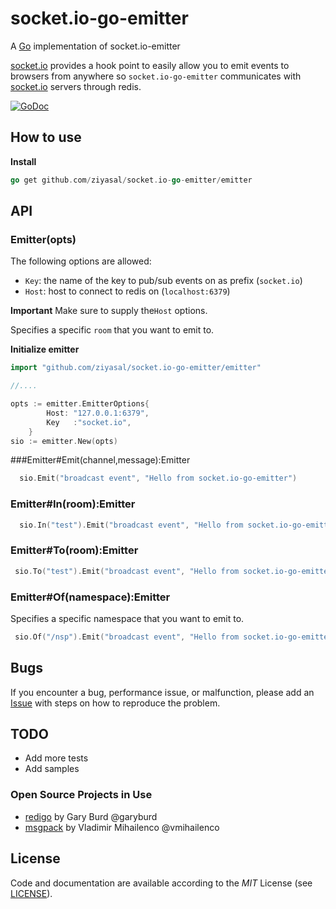 socket.io-go-emitter
========================

A [Go](https://golang.org/) implementation of socket.io-emitter

[socket.io](http://socket.io/) provides a hook point to easily allow you to emit events to browsers from anywhere so `socket.io-go-emitter` communicates with [socket.io](http://socket.io/) servers through redis.

[![GoDoc](https://godoc.org/github.com/ziyasal/socket.io-go-emitter/emitter?status.svg)](https://godoc.org/github.com/ziyasal/socket.io-go-emitter/emitter)

## How to use

**Install**

```go
go get github.com/ziyasal/socket.io-go-emitter/emitter
```

## API

### Emitter(opts)

The following options are allowed:
- `Key`: the name of the key to pub/sub events on as prefix (`socket.io`)
- `Host`: host to connect to redis on (`localhost:6379`)

**Important** Make sure to supply the`Host` options.

Specifies a specific `room` that you want to emit to.

**Initialize emitter**
```go
import "github.com/ziyasal/socket.io-go-emitter/emitter"

//....

opts := emitter.EmitterOptions{
		Host: "127.0.0.1:6379",
		Key   :"socket.io",
	}
sio := emitter.New(opts)
```

###Emitter#Emit(channel,message):Emitter
```go
  sio.Emit("broadcast event", "Hello from socket.io-go-emitter")
```


### Emitter#In(room):Emitter
```go
  sio.In("test").Emit("broadcast event", "Hello from socket.io-go-emitter")
```
### Emitter#To(room):Emitter
```go
 sio.To("test").Emit("broadcast event", "Hello from socket.io-go-emitter")
```

### Emitter#Of(namespace):Emitter
Specifies a specific namespace that you want to emit to.
```go
 sio.Of("/nsp").Emit("broadcast event", "Hello from socket.io-go-emitter")
```

## Bugs
If you encounter a bug, performance issue, or malfunction, please add an [Issue](https://github.com/ziyasal/socket.io-go-emitter/issues) with steps on how to reproduce the problem.

## TODO
- Add more tests
- Add samples

### Open Source Projects in Use
* [redigo](https://github.com/garyburd/redigo) by Gary Burd @garyburd
* [msgpack](https://github.com/vmihailenco/msgpack) by Vladimir Mihailenco @vmihailenco

## License
Code and documentation are available according to the *MIT* License (see [LICENSE](https://github.com/ziyasal/socket.io-go-emitter/blob/master/LICENSE)).



